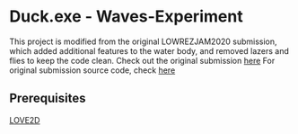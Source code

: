 # Duck.exe - Waves-Experiment
This project is modified from the original LOWREZJAM2020 submission, which added additional features to the water body, and removed lazers and flies to keep the code clean.
Check out the original submission [here](https://alligrater.itch.io/duckexe)
For original submission source code, check [here](https://github.com/Alligrater/Duck.exe)


## Prerequisites
[LOVE2D](love2d.org)

